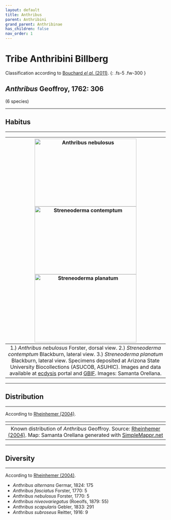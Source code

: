 ```yaml
---
layout: default
title: Anthribus
parent: Anthribini
grand_parent: Anthribinae
has_children: false
nav_order: 1
---
```



# Tribe Anthribini Billberg

Classification according to [Bouchard _el al._ (2011)](https://zookeys.pensoft.net/articles.php?id=4001).
{: .fs-5 .fw-300 }

## _Anthribus_ Geoffroy, 1762: 306
(6 species)

---
## Habitus
---

| [<img src="https://serv.biokic.asu.edu/imglib/ecdysis/ASU_ASUCOB/ASUCOB0015/ASUCOB0015351_dorsal_edited_1608612310.jpg" alt="Anthribus nebulosus" width="320" height="213.4">](https://serv.biokic.asu.edu/ecdysis/collections/individual/index.php?occid=650093) [<img src="https://storage.idigbio.org/portals/scan/misc/201504/ASUHIC0079276_habitus_lateral__1429125454_web.jpg" alt="Streneoderma contemptum" width="320" height="213.4">](https://serv.biokic.asu.edu/ecdysis/collections/individual/index.php?occid=348888) [<img src="https://serv.biokic.asu.edu/imglib/ecdysis/ASU_ASUCOB/ASUCOB0015/ASUCOB0015228_lateral_edited_1610169538.jpg" alt="Streneoderma planatum" width="320" height="213.4">](https://serv.biokic.asu.edu/ecdysis/collections/individual/index.php?occid=629017)  | 
|:--:| 
|1.) *Anthribus nebulosus* Forster, dorsal view. 2.) _Streneoderma contemptum_ Blackburn, lateral view. 3.) _Streneoderma planatum_ Blackburn, lateral view. Specimens deposited at Arizona State University Biocollections (ASUCOB, ASUHIC). Images and data available at [ecdysis](https://serv.biokic.asu.edu/ecdysis/index.php) portal and [GBIF](gbif.org). Images: Samanta Orellana.|

---
## Distribution
---

According to [Rheinhemer (2004)](https://www.zobodat.at/pdf/Mitt-Ent-Ver-Stuttgart_39_2004_0001-0244.pdf).

|<img src="https://www.simplemappr.net/map/18214" alt="" />| 
|:--:| 
|Known distribution of _Anthribus_ Geoffroy. Source: [Rheinhemer (2004)](https://www.zobodat.at/pdf/Mitt-Ent-Ver-Stuttgart_39_2004_0001-0244.pdf). Map: Samanta Orellana generated with [SimpleMappr.net](https://www.simplemappr.net/) |

---
## Diversity
---
According to [Rheinhemer (2004)](https://www.zobodat.at/pdf/Mitt-Ent-Ver-Stuttgart_39_2004_0001-0244.pdf).

- _Anthribus alternans_ Germar, 1824: 175
- _Anthribus fasciatus_ Forster, 1770: 5
- _Anthribus nebulosus_ Forster, 1770: 5
- _Anthribus niveovariegatus_ (Roeolfs, 1879: 55)
- _Anthribus scapularis_ Gebler, 1833: 291
- _Anthribus subroseus_ Reitter, 1916: 9

